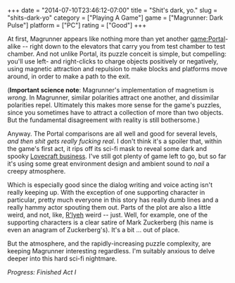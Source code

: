 +++
date = "2014-07-10T23:46:12-07:00"
title = "Shit's dark, yo."
slug = "shits-dark-yo"
category = ["Playing A Game"]
game = ["Magrunner: Dark Pulse"]
platform = ["PC"]
rating = ["Good"]
+++

At first, Magrunner appears like nothing more than yet another <game:Portal>-alike -- right down to the elevators that carry you from test chamber to test chamber.  And not unlike Portal, its puzzle conceit is simple, but compelling: you'll use left- and right-clicks to charge objects positively or negatively, using magnetic attraction and repulsion to make blocks and platforms move around, in order to make a path to the exit.

(<b>Important science note</b>: Magrunner's implementation of magnetism is <i>wrong</i>.  In Magrunner, similar polarities attract one another, and dissimilar polarities repel.  Ultimately this makes more sense for the game's puzzles, since you sometimes have to attract a collection of more than two objects.  But the fundamental disagreement with reality is still bothersome.)

Anyway.  The Portal comparisons are all well and good for several levels, <i>and then shit gets really fucking real</i>.  I don't think it's a spoiler that, within the game's first act, it rips off its sci-fi mask to reveal some dark and spooky <a href="http://en.wikipedia.org/wiki/Cthulhu_Mythos">Lovecraft business</a>.  I've still got plenty of game left to go, but so far it's using some great environment design and ambient sound to <i>nail</i> a creepy atmosphere.

Which is especially good since the dialog writing and voice acting isn't really keeping up.  With the exception of one supporting character in particular, pretty much everyone in this story has really dumb lines and a really hammy actor spouting them out.  Parts of the plot are also a little weird, and not, like, <a href="http://en.wikipedia.org/wiki/R\%27lyeh">R'lyeh</a> weird -- just.  Well, for example, one of the supporting characters is a clear satire of Mark Zuckerberg (his name is even an anagram of Zuckerberg's).  It's a bit ... out of place.

But the atmosphere, and the rapidly-increasing puzzle complexity, are keeping Magrunner interesting regardless.  I'm suitably anxious to delve deeper into this hard sci-fi nightmare.

<i>Progress: Finished Act I</i>
